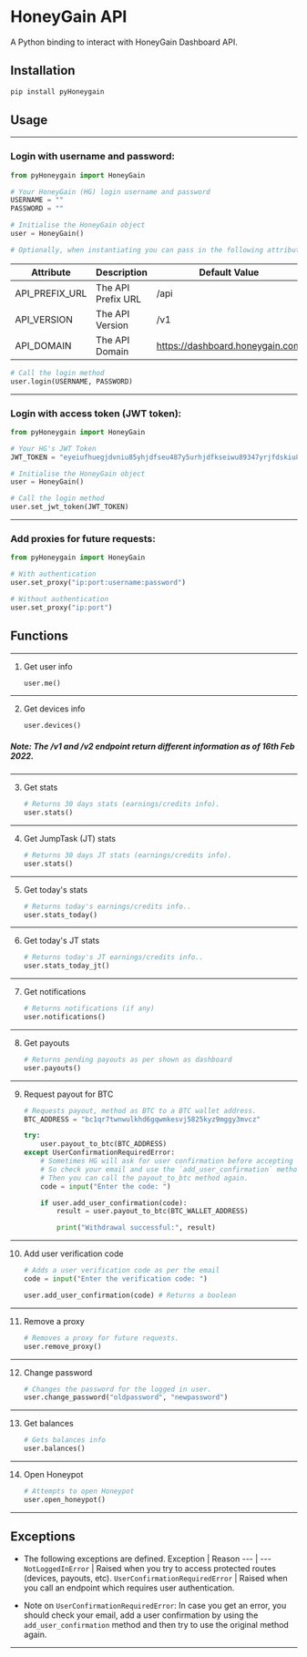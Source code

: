 # HoneyGain API

A Python binding to interact with HoneyGain Dashboard API.

## Installation

```BASH
pip install pyHoneygain
```

## Usage

---

### Login with username and password:

```PYTHON
from pyHoneygain import HoneyGain

# Your HoneyGain (HG) login username and password
USERNAME = ""
PASSWORD = ""

# Initialise the HoneyGain object
user = HoneyGain()

# Optionally, when instantiating you can pass in the following attributes to the HoneyGain class:
```

| Attribute      | Description        | Default Value                   |
|----------------|--------------------|---------------------------------|
| API_PREFIX_URL | The API Prefix URL | /api                            |
| API_VERSION    | The API Version    | /v1                             |
| API_DOMAIN     | The API Domain     | https://dashboard.honeygain.com |

```PYTHON
# Call the login method
user.login(USERNAME, PASSWORD)
```

---

### Login with access token (JWT token):

```PYTHON
from pyHoneygain import HoneyGain

# Your HG's JWT Token
JWT_TOKEN = "eyeiufhuegjdvniu85yhjdfseu487y5urhjdfkseiwu89347yrjfdskiu8y4rjk"

# Initialise the HoneyGain object
user = HoneyGain()

# Call the login method
user.set_jwt_token(JWT_TOKEN)
```

---

### Add proxies for future requests:

```PYTHON
from pyHoneygain import HoneyGain

# With authentication
user.set_proxy("ip:port:username:password")

# Without authentication
user.set_proxy("ip:port")
```

## Functions

---

1. Get user info

    ```PYTHON
    user.me()
    ```
---

2. Get devices info

    ```PYTHON
    user.devices()
    ```

##### **Note: The /v1 and /v2 endpoint return different information as of 16th Feb 2022.**

---

3. Get stats

    ```PYTHON
    # Returns 30 days stats (earnings/credits info).
    user.stats()
    ```
---

4. Get JumpTask (JT) stats

    ```PYTHON
    # Returns 30 days JT stats (earnings/credits info).
    user.stats()
    ```
---

5. Get today's stats

    ```PYTHON
    # Returns today's earnings/credits info..
    user.stats_today()
    ```
---

6. Get today's JT stats

    ```PYTHON
    # Returns today's JT earnings/credits info..
    user.stats_today_jt()
    ```
---

7. Get notifications

    ```PYTHON
    # Returns notifications (if any)
    user.notifications()
    ```
---

8. Get payouts

    ```PYTHON
    # Returns pending payouts as per shown as dashboard
    user.payouts()
    ```

---

9. Request payout for BTC

    ```PYTHON
    # Requests payout, method as BTC to a BTC wallet address.
    BTC_ADDRESS = "bc1qr7twnwulkhd6gqwmkesvj5825kyz9mggy3mvcz"

    try:
        user.payout_to_btc(BTC_ADDRESS)
    except UserConfirmationRequiredError:
        # Sometimes HG will ask for user confirmation before accepting the payout request. 
        # So check your email and use the `add_user_confirmation` method on the user object to authenticate the user. 
        # Then you can call the payout_to_btc method again. 
        code = input("Enter the code: ")

        if user.add_user_confirmation(code):
            result = user.payout_to_btc(BTC_WALLET_ADDRESS)

            print("Withdrawal successful:", result)
    ```
---

10. Add user verification code

    ```PYTHON
    # Adds a user verification code as per the email
    code = input("Enter the verification code: ")

    user.add_user_confirmation(code) # Returns a boolean
    ```
---

11. Remove a proxy

    ```PYTHON
    # Removes a proxy for future requests.
    user.remove_proxy()
    ```
---

12. Change password

    ```PYTHON
    # Changes the password for the logged in user.
    user.change_password("oldpassword", "newpassword")
    ```
---

13. Get balances

    ```PYTHON
    # Gets balances info
    user.balances()
    ```
---

14. Open Honeypot

    ```PYTHON
    # Attempts to open Honeypot
    user.open_honeypot()
    ```
---

## Exceptions

- The following exceptions are defined.
    Exception | Reason
    --- | ---
    `NotLoggedInError` | Raised when you try to access protected routes (devices, payouts, etc).
    `UserConfirmationRequiredError` | Raised when you call an endpoint which requires user authentication.

- Note on `UserConfirmationRequiredError`: In case you get an error, you should check your email, add a user confirmation by using the `add_user_confirmation` method and then try to use the original method again.

---

